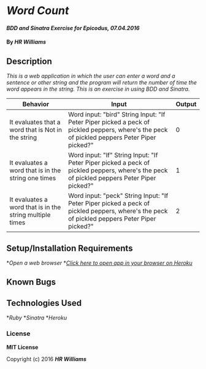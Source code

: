 # _Word Count_

#### _BDD and Sinatra Exercise for Epicodus, 07.04.2016_

#### By _HR Williams_

## Description

_This is a web application in which the user can enter a word and a sentence or other string and the program will return the number of time the word appears in the string. This is an exercise in using BDD and Sinatra._

|Behavior    |Input   |Output   |
|---|---|---|
| It evaluates that a word that is Not in the string | Word input: "bird" String Input: "If Peter Piper picked a peck of pickled peppers, where's the peck of pickled peppers Peter Piper picked?" | 0 |
| It evaluates a word that is in the string one times | Word input: "If" String Input: "If Peter Piper picked a peck of pickled peppers, where's the peck of pickled peppers Peter Piper picked?" | 1 |
| It evaluates a word that is in the string multiple times | Word input: "peck" String Input: "If Peter Piper picked a peck of pickled peppers, where's the peck of pickled peppers Peter Piper picked?" | 2 |


## Setup/Installation Requirements

 *_Open a web browser_
 *_<a href="https://morning-sea-84341.herokuapp.com/">Click here to open app in your browser on Heroku</a>_


## Known Bugs

## Technologies Used
*_Ruby_
*_Sinatra_
*_Heroku_

### License

**MIT License**

Copyright (c) 2016 **_HR Williams_**
